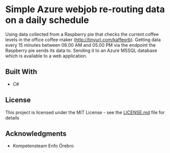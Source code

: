 # Simple Azure webjob re-routing data on a daily schedule

Using data collected from a Raspberry pie that checks the current coffee levels in the office coffee maker (http://tinyurl.com/kaffeorb). Getting data every 15 minutes between 08.00 AM and 05.00 PM via the endpoint the Raspberry pie sends its data to. Sending it to an Azure MSSQL database which is available to a web application.

## Built With

* C#

## License

This project is licensed under the MIT License - see the [LICENSE.md](LICENSE.md) file for details

## Acknowledgments

* Kompetensteam Enfo Örebro
